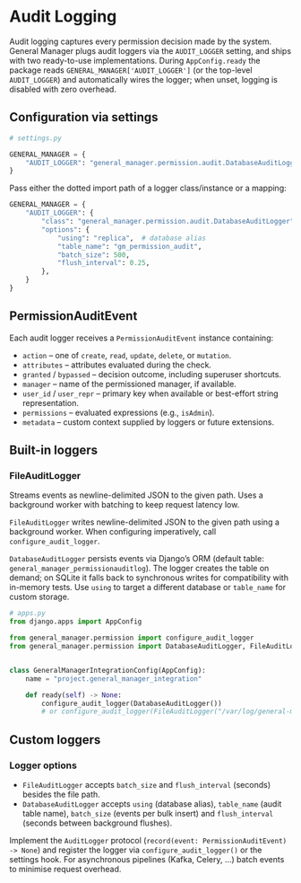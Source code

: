 # Audit Logging

Audit logging captures every permission decision made by the system. General Manager plugs audit loggers via the ``AUDIT_LOGGER`` setting, and ships with two ready-to-use implementations. During ``AppConfig.ready`` the package reads ``GENERAL_MANAGER['AUDIT_LOGGER']`` (or the top-level ``AUDIT_LOGGER``) and automatically wires the logger; when unset, logging is disabled with zero overhead.

## Configuration via settings

```python
# settings.py

GENERAL_MANAGER = {
    "AUDIT_LOGGER": "general_manager.permission.audit.DatabaseAuditLogger",
}
```

Pass either the dotted import path of a logger class/instance or a mapping:

```python
GENERAL_MANAGER = {
    "AUDIT_LOGGER": {
        "class": "general_manager.permission.audit.DatabaseAuditLogger",
        "options": {
            "using": "replica",  # database alias
            "table_name": "gm_permission_audit",
            "batch_size": 500,
            "flush_interval": 0.25,
        },
    }
}
```

## PermissionAuditEvent

Each audit logger receives a ``PermissionAuditEvent`` instance containing:

- ``action`` – one of ``create``, ``read``, ``update``, ``delete``, or ``mutation``.
- ``attributes`` – attributes evaluated during the check.
- ``granted`` / ``bypassed`` – decision outcome, including superuser shortcuts.
- ``manager`` – name of the permissioned manager, if available.
- ``user_id`` / ``user_repr`` – primary key when available or best-effort string representation.
- ``permissions`` – evaluated expressions (e.g., ``isAdmin``).
- ``metadata`` – custom context supplied by loggers or future extensions.

## Built-in loggers

### FileAuditLogger

Streams events as newline-delimited JSON to the given path. Uses a background worker with batching to keep request latency low.

`FileAuditLogger` writes newline-delimited JSON to the given path using a background worker. When configuring imperatively, call `configure_audit_logger`.

`DatabaseAuditLogger` persists events via Django’s ORM (default table: `general_manager_permissionauditlog`). The logger creates the table on demand; on SQLite it falls back to synchronous writes for compatibility with in-memory tests. Use `using` to target a different database or `table_name` for custom storage.

```python
# apps.py
from django.apps import AppConfig

from general_manager.permission import configure_audit_logger
from general_manager.permission import DatabaseAuditLogger, FileAuditLogger


class GeneralManagerIntegrationConfig(AppConfig):
    name = "project.general_manager_integration"

    def ready(self) -> None:
        configure_audit_logger(DatabaseAuditLogger())
        # or configure_audit_logger(FileAuditLogger("/var/log/general-manager-audit.log"))
```

## Custom loggers

### Logger options

- ``FileAuditLogger`` accepts ``batch_size`` and ``flush_interval`` (seconds) besides the file path.
- ``DatabaseAuditLogger`` accepts ``using`` (database alias), ``table_name`` (audit table name), ``batch_size`` (events per bulk insert) and ``flush_interval`` (seconds between background flushes).

Implement the `AuditLogger` protocol (`record(event: PermissionAuditEvent) -> None`) and register the logger via `configure_audit_logger()` or the settings hook. For asynchronous pipelines (Kafka, Celery, …) batch events to minimise request overhead.
